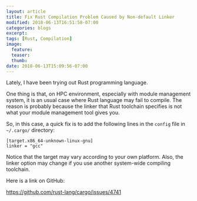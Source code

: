 ```yaml
---
layout: article
title: Fix Rust Compilation Problem Caused by Non-default Linker
modified: 2018-06-13T16:51:58-07:00
categories: blogs
excerpt:
tags: [Rust, Compilation]
image:
  feature:
  teaser:
  thumb:
date: 2018-06-13T15:09:56-07:00
---
```


Lately, I have been trying out Rust programming language.

One thing is that, on HPC environment, especially with module management system, it is an usual case where Rust language may fail to compile. The reason is probably because the linker that Rust toolchain specifies is not what your module management tool gives you.

So, in this case, a quick fix is to add the following lines in the `config` file in `~/.cargo/` directory:

```
[target.x86_64-unknown-linux-gnu]
linker = "gcc"
```

Notice that the target may vary according to your own platform. Also, the linker option may change if you use another system-wide compiling toolchain.

Here is a link on GitHub:

https://github.com/rust-lang/cargo/issues/4741
